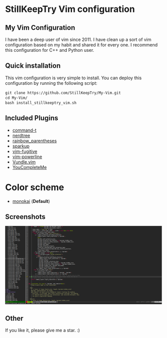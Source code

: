 # StillKeepTry Vim configuration
## My Vim Configuration
I have been a deep user of vim since 2011. I have clean up a sort of vim configuration based on my habit and shared it for every one. I recommend this configuration for C++ and Python user.

## Quick installation
This vim configuration is very simple to install. You can deploy this configuration by running the following script:

    git clone https://github.com/StillKeepTry/My-Vim.git
    cd My-Vim/
    bash install_stillkeeptry_vim.sh

## Included Plugins

* [command-t](https://github.com/wincent/command-t)
* [nerdtree](https://github.com/scrooloose/nerdtree)
* [rainbow_parentheses](https://github.com/kien/rainbow_parentheses.vim)
* [sparkup](https://github.com/rstacruz/sparkup)
* [vim-fugitive](https://github.com/tpope/vim-fugitive)
* [vim-powerline](https://github.com/Lokaltog/vim-powerline)
* [Vundle.vim](https://github.com/VundleVim/Vundle.vim)
* [YouCompleteMe](https://github.com/Valloric/YouCompleteMe)

# Color scheme
* [monokai](https://github.com/lsdr/monokai) (**Default**)

## Screenshots
![Image](vim.png)

## Other
If you like it, please give me a star. :)
